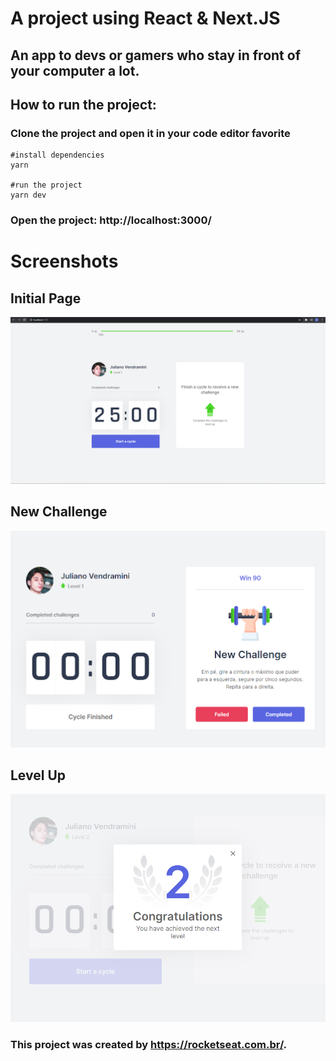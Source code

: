 # A project using React & Next.JS
## An app to devs or gamers who stay in front of your computer a lot. 

## How to run the project:

### Clone the project and open it in your code editor favorite

```
#install dependencies
yarn 

#run the project
yarn dev
```

### Open the project: http://localhost:3000/

# Screenshots

## Initial Page
![Initial Page](https://github.com/JulianoVendramini/moveit/blob/main/moveit-workspace.PNG)

## New Challenge
![New Challenge](https://github.com/JulianoVendramini/moveit/blob/main/moveit-newchallenge.PNG)

## Level Up
![Level Up](https://github.com/JulianoVendramini/moveit/blob/main/moveit-levelup.PNG)

### This project was created by https://rocketseat.com.br/.
